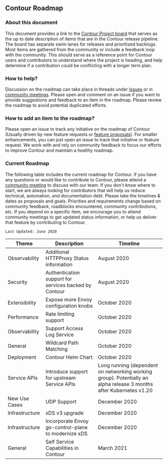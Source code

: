 ## Contour Roadmap

### About this document

This document provides a link to the [Contour Project board](https://github.com/orgs/projectcontour/projects/2) that serves as the up to date description of items that are in the Contour release pipeline. The board has separate swim lanes for releases and prioritized backlogs. Most items are gathered from the community or include a feedback loop with the community. This should serve as a reference point for Contour users and contributors to understand where the project is heading, and help determine if a contribution could be conflicting with a longer term plan. 

### How to help?

Discussion on the roadmap can take place in threads under [Issues](https://github.com/ProjectContour/Contour/issues) or in [community meetings](https://github.com/ProjectContour/community/blob/master/MEETING_SCHEDULE.md). Please open and comment on an issue if you want to provide suggestions and feedback to an item in the roadmap. Please review the roadmap to avoid potential duplicated efforts.

### How to add an item to the roadmap?
Please open an issue to track any initiative on the roadmap of Contour (Usually driven by new feature requests or [feature proposals](https://github.com/projectcontour/community/blob/master/GOVERNANCE.md#proposal-process)). For smaller enhancements, you can just open an issue to track that initiative or feature request. We work with and rely on community feedback to focus our efforts to improve Contour and maintain a healthy roadmap.

### Current Roadmap
The following table includes the current roadmap for Contour. If you have any questions or would like to contribute to Contour, please attend a [community meeting](https://projectcontour.io/community/) to discuss with our team. If you don't know where to start, we are always looking for contributors that will help us reduce technical, automation, and documentation debt.
Please take the timelines & dates as proposals and goals. Priorities and requirements change based on community feedback, roadblocks encountered, community contributions, etc. If you depend on a specific item, we encourage you to attend community meetings to get updated status information, or help us deliver that feature by contributing to Contour.

`Last Updated: June 2020`

|Theme|Description|Timeline|
|--|--|--|
|Observability|Additional HTTPProxy Status information|August 2020|
|Security|Authentication support for services backed by Contour|August 2020|
|Extensibility|Expose more Envoy configuration knobs|October 2020|
|Performance|Rate limiting support|October 2020|
|Observability|Support Access Log Service|October 2020|
|General|Wildcard Path Matching|October 2020|
|Deployment|Contour Helm Chart|October 2020|
|Service APIs|Introduce support for upstream Service APIs|Long running (dependent on networking working group). Potentially an alpha release 3 months after Kubernetes v1.20|
|New Use Cases|UDP Support|December 2020|
|Infrastructure|xDS v3 upgrade|December 2020|
|Infrastructure|Incorporate Envoy go-control-plane to modernize xDS|December 2020|
|General|Self Service Capabilities in Contour|March 2021|


